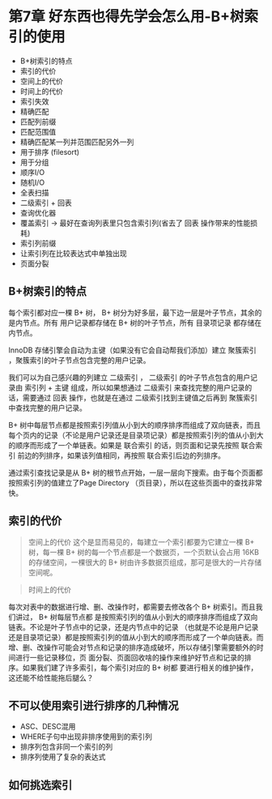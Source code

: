 # 第7章 好东西也得先学会怎么用-B+树索引的使用

- B+树索引的特点
- 索引的代价
- 空间上的代价
- 时间上的代价
- 索引失效
- 精确匹配
- 匹配列前缀
- 匹配范围值
- 精确匹配某一列并范围匹配另外一列
- 用于排序 (filesort)
- 用于分组
- 顺序I/O 
- 随机I/O
- 全表扫描
- 二级索引 + 回表 
- 查询优化器
- 覆盖索引 -> 最好在查询列表里只包含索引列(省去了 回表 操作带来的性能损耗)
- 索引列前缀
- 让索引列在比较表达式中单独出现
- 页面分裂


## B+树索引的特点

每个索引都对应一棵 B+ 树， B+ 树分为好多层，最下边一层是叶子节点，其余的是内节点。所有 用户记录都存储在 B+ 树的叶子节点，所有 目录项记录 都存储在内节点。

InnoDB 存储引擎会自动为主键（如果没有它会自动帮我们添加）建立 聚簇索引 ，聚簇索引的叶子节点包含完整的用户记录。

我们可以为自己感兴趣的列建立 二级索引 ， 二级索引 的叶子节点包含的用户记录由 索引列 + 主键 组成，所以如果想通过 二级索引 来查找完整的用户记录的话，需要通过 回表 操作，也就是在通过 二级索引找到主键值之后再到 聚簇索引 中查找完整的用户记录。

B+ 树中每层节点都是按照索引列值从小到大的顺序排序而组成了双向链表，而且每个页内的记录（不论是用户记录还是目录项记录）都是按照索引列的值从小到大的顺序而形成了一个单链表。如果是 联合索引 的话，则页面和记录先按照 联合索引 前边的列排序，如果该列值相同，再按照 联合索引后边的列排序。

通过索引查找记录是从 B+ 树的根节点开始，一层一层向下搜索。由于每个页面都按照索引列的值建立了Page Directory （页目录），所以在这些页面中的查找非常快。

## 索引的代价

> 空间上的代价
这个是显而易见的，每建立一个索引都要为它建立一棵 B+ 树，每一棵 B+ 树的每一个节点都是一个数据页，一个页默认会占用 16KB 的存储空间，一棵很大的 B+ 树由许多数据页组成，那可是很大的一片存储空间呢。

> 时间上的代价

每次对表中的数据进行增、删、改操作时，都需要去修改各个 B+ 树索引。而且我们讲过， B+ 树每层节点都
是按照索引列的值从小到大的顺序排序而组成了双向链表。不论是叶子节点中的记录，还是内节点中的记录
（也就是不论是用户记录还是目录项记录）都是按照索引列的值从小到大的顺序而形成了一个单向链表。而
增、删、改操作可能会对节点和记录的排序造成破坏，所以存储引擎需要额外的时间进行一些记录移位，页
面分裂、页面回收啥的操作来维护好节点和记录的排序。如果我们建了许多索引，每个索引对应的 B+ 树都
要进行相关的维护操作，这还能不给性能拖后腿么？


## 不可以使用索引进行排序的几种情况

- ASC、DESC混用
- WHERE子句中出现非排序使用到的索引列
- 排序列包含非同一个索引的列
- 排序列使用了复杂的表达式

## 如何挑选索引

